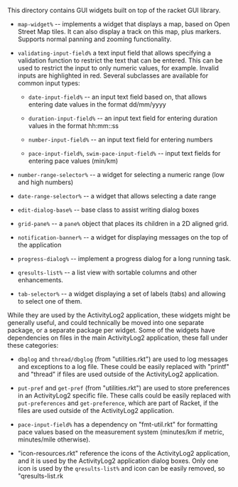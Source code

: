 This directory contains GUI widgets built on top of the racket GUI library.

* `map-widget%` -- implements a widget that displays a map, based on Open
  Street Map tiles.  It can also display a track on this map, plus markers.
  Supports normal panning and zooming functionality.

* `validating-input-field%` a text input field that allows specifying a
  validation function to restrict the text that can be entered.  This can be
  used to restrict the input to only numeric values, for example.  Invalid
  inputs are highlighted in red.  Several subclasses are available for common
  input types:

    * `date-input-field%` -- an input text field based on, that allows
      entering date values in the format dd/mm/yyyy

    * `duration-input-field%` -- an input text field for entering duration
      values in the format hh:mm::ss

    * `number-input-field%` -- an input text field for entering numbers

    * `pace-input-field%`, `swim-pace-input-field%` -- input text fields for
      entering pace values (min/km)

* `number-range-selector%` -- a widget for selecting a numeric range (low and
  high numbers)

* `date-range-selector%` -- a widget that allows selecting a date range

* `edit-dialog-base%` -- base class to assist writing dialog boxes

* `grid-pane%` -- a `pane%` object that places its children in a 2D aligned
  grid.

* `notification-banner%` -- a widget for displaying messages on the top of the
  application

* `progress-dialog%` -- implement a progress dialog for a long running task.

* `qresults-list%` -- a list view with sortable columns and other
  enhancements.

* `tab-selector%` -- a widget displaying a set of labels (tabs) and allowing
  to select one of them.

While they are used by the ActivityLog2 application, these widgets might be
generally useful, and could technically be moved into one separate package, or
a separate package per widget.  Some of the widgets have dependencies on files
in the main ActivityLog2 application, these fall under these categories:

* `dbglog` and `thread/dbglog` (from "utilities.rkt") are used to log messages
  and exceptions to a log file.  These could be easily replaced with "printf"
  and "thread" if files are used outside of the ActivityLog2 application.

* `put-pref` and `get-pref` (from "utilities.rkt") are used to store
  preferences in an ActivityLog2 specific file.  These calls could be easily
  replaced with `put-preferences` and `get-preference`, which are part of
  Racket, if the files are used outside of the ActivityLog2 application.

* `pace-input-field%` has a dependency on "fmt-util.rkt" for formatting pace
  values based on the measurement system (minutes/km if metric, minutes/mile
  otherwise).

* "icon-resources.rkt" reference the icons of the ActivityLog2 application,
  and it is used by the ActivityLog2 application dialog boxes.  Only one icon
  is used by the `qresults-list%` and icon can be easily removed, so
  "qresults-list.rk
